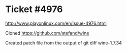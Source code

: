 Ticket #4976
============

http://www.playonlinux.com/en/issue-4976.html

Cloned https://github.com/stefand/wine

Created patch file from the output of git diff wine-1.7.34


